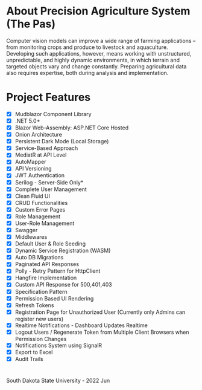 # About Precision Agriculture System (The Pas)
Computer vision models can improve a wide range of farming applications – from monitoring crops and produce to livestock and aquaculture. Developing such applications, however, means working with unstructured, unpredictable, and highly dynamic environments, in which terrain and targeted objects vary and change constantly. Preparing agricultural data also requires expertise, both during analysis and implementation.

# Project Features

- [x] Mudblazor Component Library
- [x] .NET 5.0+
- [x] Blazor Web-Assembly: ASP.NET Core Hosted
- [x] Onion Architecture
- [x] Persistent Dark Mode (Local Storage)
- [x] Service-Based Approach
- [x] MediatR at API Level
- [x] AutoMapper
- [x] API Versioning
- [x] JWT Authentication
- [x] Serilog - Server-Side Only*
- [x] Complete User Management
- [x] Clean Fluid UI
- [x] CRUD Functionalities
- [x] Custom Error Pages
- [x] Role Management
- [x] User-Role Management
- [x] Swagger
- [x] Middlewares
- [x] Default User & Role Seeding
- [x] Dynamic Service Registration (WASM)
- [x] Auto DB Migrations
- [x] Paginated API Responses
- [x] Polly - Retry Pattern for HttpClient
- [x] Hangfire Implementation
- [x] Custom API Response for 500,401,403
- [x] Specification Pattern
- [x] Permission Based UI Rendering
- [x] Refresh Tokens
- [x] Registration Page for Unauthorized User (Currently only Admins can register new users)
- [x] Realtime Notifications - Dashboard Updates Realtime
- [x] Logout Users / Regenerate Token from Multiple Client Browsers when Permission Changes
- [x] Notifications System using SignalR
- [x] Export to Excel
- [x] Audit Trails
# 
South Dakota State University - 2022 Jun 
